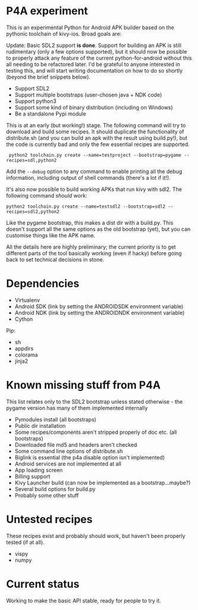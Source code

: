 # P4A experiment

This is an experimental Python for Android APK builder based on the
pythonic toolchain of kivy-ios. Broad goals are:

Update: Basic SDL2 support **is done**. Support for building an APK is
still rudimentary (only a few options supported), but it should now be
possible to properly attack any feature of the current
python-for-android without this all needing to be refactored
later. I'd be grateful to anyone interested in testing this, and will
start writing documentation on how to do so shortly (beyond the brief
snippets below).

- Support SDL2
- Support multiple bootstraps (user-chosen java + NDK code)
- Support python3
- Support some kind of binary distribution
  (including on Windows)
- Be a standalone Pypi module

This is at an early (but working!) stage. The following command will try to
download and build some recipes. It should duplicate the functionality
of distribute.sh (and you can build an apk with the result using
build.py!), but the code is currently bad and only the few essential
recipes are supported.

     python2 toolchain.py create --name=testproject --bootstrap=pygame --recipes=sdl,python2

Add the `--debug` option to any command to enable printing all the
debug information, including output of shell commands (there's a lot if it!).

It's also now possible to build working APKs that run kivy with
sdl2. The following command *should* work:

    python2 toolchain.py create --name=testsdl2 --bootstrap=sdl2 --recipes=sdl2,python2

Like the pygame bootstrap, this makes a dist dir with a build.py. This
doesn't support all the same options as the old bootstrap (yet), but
you can customise things like the APK name.

All the details here are highly preliminary; the current priority is
to get different parts of the tool basically working (even if hacky)
before going back to set technical decisions in stone.

# Dependencies

- Virtualenv
- Android SDK (link by setting the ANDROIDSDK environment variable)
- Android NDK (link by setting the ANDROIDNDK environment variable)
- Cython

Pip:
- sh
- appdirs
- colorama
- jinja2


# Known missing stuff from P4A

This list relates only to the SDL2 bootstrap unless stated otherwise -
the pygame version has many of them implemented internally

- Pymodules install (all bootstraps)
- Public dir installation
- Some recipes/components aren't stripped properly of doc etc. (all bootstraps)
- Downloaded file md5 and headers aren't checked
- Some command line options of distribute.sh
- Biglink is essential (the p4a disable option isn't implemented)
- Android services are not implemented at all
- App loading screen
- Billing support
- Kivy Launcher build (can now be implemented as a bootstrap...maybe?)
- Several build options for build.py
- Probably some other stuff

# Untested recipes

These recipes exist and probably should work, but haven't been
properly tested (if at all).

- vispy
- numpy


# Current status

Working to make the basic API stable, ready for people to try it.

